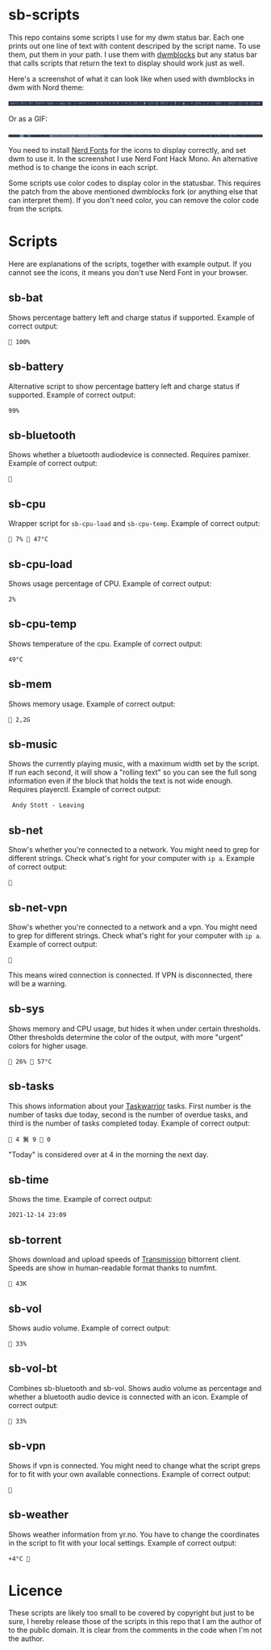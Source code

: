 # sb-scripts

This repo contains some scripts I use for my dwm status bar. Each one
prints out one line of text with content descriped by the script name.
To use them, put them in your path. I use them with
[dwmblocks](https://github.com/ashish-yadav11/dwmblocks) but any status
bar that calls scripts that return the text to display should work just
as well.

Here's a screenshot of what it can look like when used with dwmblocks in
dwm with Nord theme:

![Screenshot of my statusbar](screenshot.png)

Or as a GIF:

![GIF of my statusbar](status-bar.gif)

You need to install [Nerd Fonts](https://www.nerdfonts.com) for the
icons to display correctly, and set dwm to use it. In the screenshot I
use Nerd Font Hack Mono. An alternative method is to change the icons in
each script.

Some scripts use color codes to display color in the statusbar. This
requires the patch from the above mentioned dwmblocks fork (or anything
else that can interpret them). If you don't need color, you can remove
the color code from the scripts.

# Scripts

Here are explanations of the scripts, together with example output. If
you cannot see the icons, it means you don't use Nerd Font in your
browser.

## sb-bat

Shows percentage battery left and charge status if supported. Example of
correct output:

```
 100%
```

## sb-battery

Alternative script to show percentage battery left and charge status if
supported. Example of correct output:

```
99%
```

## sb-bluetooth

Shows whether a bluetooth audiodevice is connected. Requires pamixer.
Example of correct output:

```
﫽
```

## sb-cpu

Wrapper script for `sb-cpu-load` and `sb-cpu-temp`. Example of correct
output:

```
 7%  47°C
```

## sb-cpu-load

Shows usage percentage of CPU. Example of correct output:

```
2%
```

## sb-cpu-temp

Shows temperature of the cpu. Example of correct output:

```
49°C
```

## sb-mem

Shows memory usage. Example of correct output:

```
 2,2G
```

## sb-music

Shows the currently playing music, with a maximum width set by the
script. If run each second, it will show a "rolling text" so you can see
the full song information even if the block that holds the text is not
wide enough. Requires playerctl. Example of correct output:

```
 Andy Stott - Leaving
```

## sb-net

Show's whether you're connected to a network. You might need to grep for
different strings. Check what's right for your computer with `ip a`.
Example of correct output:

```

```

## sb-net-vpn

Show's whether you're connected to a network and a vpn. You might need
to grep for different strings. Check what's right for your computer with
`ip a`. Example of correct output:

```

```

This means wired connection is connected. If VPN is disconnected, there
will be a warning.

## sb-sys

Shows memory and CPU usage, but hides it when under certain thresholds.
Other thresholds determine the color of the output, with more "urgent"
colors for higher usage.

```
 26%  57°C
```
## sb-tasks

This shows information about your [Taskwarrior](taskwarrior.org/) tasks.
First number is the number of tasks due today, second is the number of
overdue tasks, and third is the number of tasks completed today. Example
of correct output:

```
 4 鬒 9  0
```

"Today" is considered over at 4 in the morning the next day.

## sb-time

Shows the time. Example of correct output:

```
2021-12-14 23:09
```

## sb-torrent

Shows download and upload speeds of
[Transmission](https://transmissionbt.com) bittorrent client. Speeds are
show in human-readable format thanks to numfmt.

```
 43K
```

## sb-vol

Shows audio volume. Example of correct output:

```
 33%
```

## sb-vol-bt

Combines sb-bluetooth and sb-vol. Shows audio volume as percentage and
whether a bluetooth audio device is connected with an icon. Example of
correct output:

```
﫽 33%
```

## sb-vpn

Shows if vpn is connected. You might need to change what the script
greps for to fit with your own available connections. Example of correct
output:

```

```

## sb-weather

Shows weather information from yr.no. You have to change the coordinates
in the script to fit with your local settings. Example of correct
output:

```
+4°C 
```

# Licence

These scripts are likely too small to be covered by copyright but just
to be sure, I hereby release those of the scripts in this repo that I am
the author of to the public domain. It is clear from the comments in the
code when I'm not the author.
